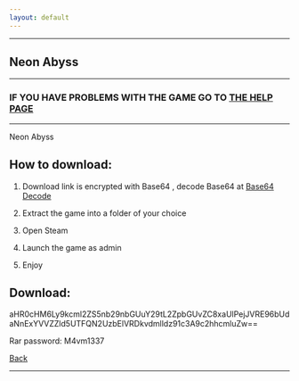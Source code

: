 ```yaml
---
layout: default
---
```


* * *

## Neon Abyss

* * *

### IF YOU HAVE PROBLEMS WITH THE GAME GO TO [THE HELP PAGE](/games/help.md)

* * *

Neon Abyss

## How to download:

1. Download link is encrypted with Base64 , decode Base64 at [Base64 Decode](../b64/base64.html)

2. Extract the game into a folder of your choice

3. Open Steam

4. Launch the game as admin

5. Enjoy

## Download:

aHR0cHM6Ly9kcml2ZS5nb29nbGUuY29tL2ZpbGUvZC8xaUlPejJVRE96bUdaNnExYVVZZld5UTFQN2UzbElVRDkvdmlldz91c3A9c2hhcmluZw==

Rar password: M4vm1337

[Back](https://m4vmcvrk.github.io/)

* * *